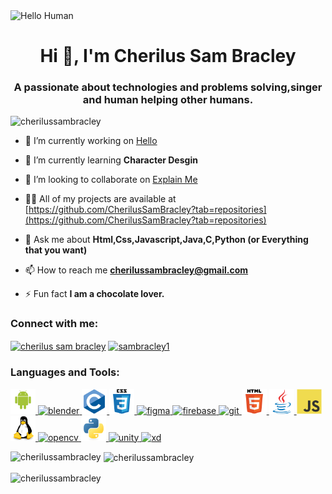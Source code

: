 <img src="https://dribbble.com/shots/10852400-hello-dribbble/attachments/2505659?mode=media" alt="Hello Human"/>

<h1 align="center">Hi 👋, I'm Cherilus Sam Bracley</h1>
<h3 align="center">A passionate about technologies and problems solving,singer and human helping other humans.</h3>

<p align="left"> <img src="https://komarev.com/ghpvc/?username=cherilussambracley&label=Profile%20views&color=0e75b6&style=flat" alt="cherilussambracley" /> </p>


- 🔭 I’m currently working on [Hello](https://github.com/CherilusSamBracley/Hello)

- 🌱 I’m currently learning **Character Desgin**

- 👯 I’m looking to collaborate on [Explain Me](https://github.com/CherilusSamBracley/Explain-Me)

- 👨‍💻 All of my projects are available at [https://github.com/CherilusSamBracley?tab=repositories](https://github.com/CherilusSamBracley?tab=repositories)

- 💬 Ask me about **Html,Css,Javascript,Java,C,Python (or Everything that you want)**

- 📫 How to reach me **cherilussambracley@gmail.com**

- ⚡ Fun fact **I am a chocolate lover.**

<h3 align="left">Connect with me:</h3>
<p align="left">
<a href="https://linkedin.com/in/cherilus sam bracley" target="blank"><img align="center" src="https://raw.githubusercontent.com/rahuldkjain/github-profile-readme-generator/neutral-icons/src/images/icons/Social/linked-in-alt.svg" alt="cherilus sam bracley" height="30" width="40" /></a>
<a href="https://instagram.com/sambracley1" target="blank"><img align="center" src="https://raw.githubusercontent.com/rahuldkjain/github-profile-readme-generator/neutral-icons/src/images/icons/Social/instagram.svg" alt="sambracley1" height="30" width="40" /></a>
</p>

<h3 align="left">Languages and Tools:</h3>
<p align="left"> <a href="https://developer.android.com" target="_blank"> <img src="https://raw.githubusercontent.com/devicons/devicon/master/icons/android/android-original-wordmark.svg" alt="android" width="40" height="40"/> </a> <a href="https://www.blender.org/" target="_blank"> <img src="https://download.blender.org/branding/community/blender_community_badge_white.svg" alt="blender" width="40" height="40"/> </a> <a href="https://www.cprogramming.com/" target="_blank"> <img src="https://raw.githubusercontent.com/devicons/devicon/master/icons/c/c-original.svg" alt="c" width="40" height="40"/> </a> <a href="https://www.w3schools.com/css/" target="_blank"> <img src="https://raw.githubusercontent.com/devicons/devicon/master/icons/css3/css3-original-wordmark.svg" alt="css3" width="40" height="40"/> </a> <a href="https://www.figma.com/" target="_blank"> <img src="https://www.vectorlogo.zone/logos/figma/figma-icon.svg" alt="figma" width="40" height="40"/> </a> <a href="https://firebase.google.com/" target="_blank"> <img src="https://www.vectorlogo.zone/logos/firebase/firebase-icon.svg" alt="firebase" width="40" height="40"/> </a> <a href="https://git-scm.com/" target="_blank"> <img src="https://www.vectorlogo.zone/logos/git-scm/git-scm-icon.svg" alt="git" width="40" height="40"/> </a> <a href="https://www.w3.org/html/" target="_blank"> <img src="https://raw.githubusercontent.com/devicons/devicon/master/icons/html5/html5-original-wordmark.svg" alt="html5" width="40" height="40"/> </a> <a href="https://www.java.com" target="_blank"> <img src="https://raw.githubusercontent.com/devicons/devicon/master/icons/java/java-original.svg" alt="java" width="40" height="40"/> </a> <a href="https://developer.mozilla.org/en-US/docs/Web/JavaScript" target="_blank"> <img src="https://raw.githubusercontent.com/devicons/devicon/master/icons/javascript/javascript-original.svg" alt="javascript" width="40" height="40"/> </a> <a href="https://www.linux.org/" target="_blank"> <img src="https://raw.githubusercontent.com/devicons/devicon/master/icons/linux/linux-original.svg" alt="linux" width="40" height="40"/> </a> <a href="https://opencv.org/" target="_blank"> <img src="https://www.vectorlogo.zone/logos/opencv/opencv-icon.svg" alt="opencv" width="40" height="40"/> </a> <a href="https://www.python.org" target="_blank"> <img src="https://raw.githubusercontent.com/devicons/devicon/master/icons/python/python-original.svg" alt="python" width="40" height="40"/> </a> <a href="https://unity.com/" target="_blank"> <img src="https://www.vectorlogo.zone/logos/unity3d/unity3d-icon.svg" alt="unity" width="40" height="40"/> </a> <a href="https://www.adobe.com/products/xd.html" target="_blank"> <img src="https://cdn.worldvectorlogo.com/logos/adobe-xd.svg" alt="xd" width="40" height="40"/> </a> </p>

<p><img align="left" src="https://github-readme-stats.vercel.app/api/top-langs?username=cherilussambracley&show_icons=true&locale=en&layout=compact" alt="cherilussambracley" /></p>

<p>&nbsp;<img align="center" src="https://github-readme-stats.vercel.app/api?username=cherilussambracley&show_icons=true&locale=en" alt="cherilussambracley" /></p>

<p><img align="center" src="https://github-readme-streak-stats.herokuapp.com/?user=cherilussambracley&" alt="cherilussambracley" /></p>
